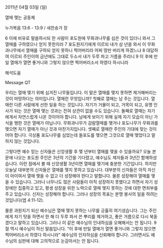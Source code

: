 2011년 04월 03일 (일)

열매 맺는 공동체



누가복음 13:6 - 13:9 / 새찬송가  장


6 이에 비유로 말씀하시되 한 사람이 포도원에 무화과나무를 심은 것이 있더니 와서 그 열매를 구하였으나 얻지 못한지라
7 포도원지기에게 이르되 내가 삼 년을 와서 이 무화과나무에서 열매를 구하되 얻지 못하니 찍어버리라 어찌 땅만 버리게 하겠느냐
8 대답하여 이르되 주인이여 금년에도 그대로 두소서 내가 두루 파고 거름을 주리니
9 이 후에 만일 열매가 열면 좋거니와 그렇지 않으면 찍어버리소서 하였다 하시니라

해석도움





Message QT

우리는 열매 맺기 위해 심겨진 나무들입니다. 이 말은 열매를 맺지 못하면 제거해버리는 것이 마땅하다는 의미입니다. 열매란 무엇입니까? 첫째로 열매는 남 주는 것입니다. 열매란 다른 사람에게 선한 일을 하는 것입니다. 자기가 거물이 되고, 거목이 되고, 유명 인사가 되는 것은 열매 맺는 것과는 전혀 상관이 없을 수도 있습니다. 둘째로 열매는 자기에게서 자연스럽게 나온 것이어야 합니다. 남에게 보이기 위해 실제 자기 모습이 아닌 가식을 행한 것은 열매가 아닙니다. 무화과나무가 감람열매를 맺거나 포도나무가 무화과를 맺으면 자기 열매가 아닌 것과 마찬가지입니다. 셋째로 열매란 주인의 기대에 맞는 것이어야 합니다. 극상품 포도나무를 심었는데 들포도를 맺으면 그것으로 열매 맺었다고 말하지 않는 것입니다. 

그렇다면 예수 믿는 신자들은 신앙생활 후 몇 년부터 열매를 맺을 수 있을까요? 오늘 본문에 나오는 포도원 주인은 3년의 기간을 기다렸고, 예수님도 제자들과 3년간 함께하셨습니다. 이런 점에서 볼 때 신앙생활 3년이면 열매를 맺기에 충분한 기간입니다. 하지만 오늘날 대부분의 신자들은 열매를 맺지 못하고 있습니다. 대부분의 신자들은 아직 자신이 아이여서 열매 맺을 수 없고 더 성장해야 한다고 말합니다. 물론 성장해야 열매를 맺을 수 있습니다. 그러나 너무나도 많은 사람들이 아직 성장하지 못했다고 하면서 자기 성장에만 집중하고 있고, 평생 성장을 위한 노력으로 열매 맺지 못하는 것에 대한 면죄부를 주고 있습니다. 신자는 성장해야 합니다. 그러나 성장의 목표는 분명 봉사의 일을 하려는 것입니다(엡 4:11-12).

물론 과원지기 되신 예수님은 열매 맺지 못하는 나무를 긍휼히 여기셨습니다. 그는 주인에게 자기 탓을 하면서 한 해 더 두루 파서 쓴 뿌리를 제거하고, 좋은 거름으로 다시 북돋겠다고 말하고 있습니다. 그러나 이 같은 예수님의 인내하심을 오해해서는 안 됩니다. 9절 역시 예수님이 하신 말씀입니다. “이 후에 만일 열매가 열면 좋거니와 그렇지 않으면 찍어버리소서 하였다 하시니라” 예수님의 인자하심을 신뢰해야 합니다. 그러면서도 예수님의 심판에 대해 고의적으로 눈감아서는 안 됩니다.